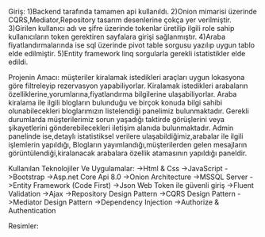 Giriş:
1)Backend tarafında tamamen api kullanıldı.
2)Onion mimarisi üzerinde CQRS,Mediator,Repository tasarım desenlerine çokça yer verilmiştir.
3)Girilen kullanıcı adı ve şifre üzerinde tokenlar üretilip ilgili role sahip kullanıcıların token gerektiren sayfalara girişi sağlanmıştır.
4)Araba fiyatlandırmalarında ise sql üzerinde pivot table sorgusu yazılıp uygun tablo elde edilmiştir.
5)Entity framework linq sorgularla gerekli istatistikler elde edildi.

Projenin Amacı:
müşteriler kiralamak istedikleri araçları uygun lokasyona göre filtreleyip rezervasyon yapabiliyorlar.
Kiralamak istedikleri arabaların özelliklerine,yorumlarına,fiyatlandırma bilgilerine ulaşabiliyorlar.
Araba kiralama ile ilgili blogların bulunduğu ve birçok konuda bilgi sahibi olunabilecekleri bloglarımızın listelendiği panelimiz bulunmaktadır.
Gerekli durumlarda müşterilerimiz sorun yaşadığı taktirde görüşlerini veya şikayetlerini gönderebilecekleri iletişim alanıda bulunmaktadır.
Admin panelinde ise,detaylı istatistiksel verilere ulaşabildiğimiz,arabalar ile ilgili işlemlerin yapıldığı,
Blogların yayımlandığı,müşterilerden gelen mesajların görüntülendiği,kiralanacak arabalara özellik atamasının yapıldığı paneldir.

Kullanılan Teknolojiler Ve Uygulamalar:
 ->Html & Css
 ->JavaScript
 ->Bootstrap
 ->Asp.net Core Api 8.0
 ->Onion Architecture
 ->MSSQL Server 
 ->Entity Framework (Code First)
 ->Json Web Token ile güvenli giriş
 ->Fluent Validation
 ->Ajax
 ->Repository Design Pattern
 ->CQRS Design Pattern
 ->Mediator Design Pattern
 ->Dependency Injection
 ->Authorize & Authentication

 Resimler:
 [](Images/10.png)
 

